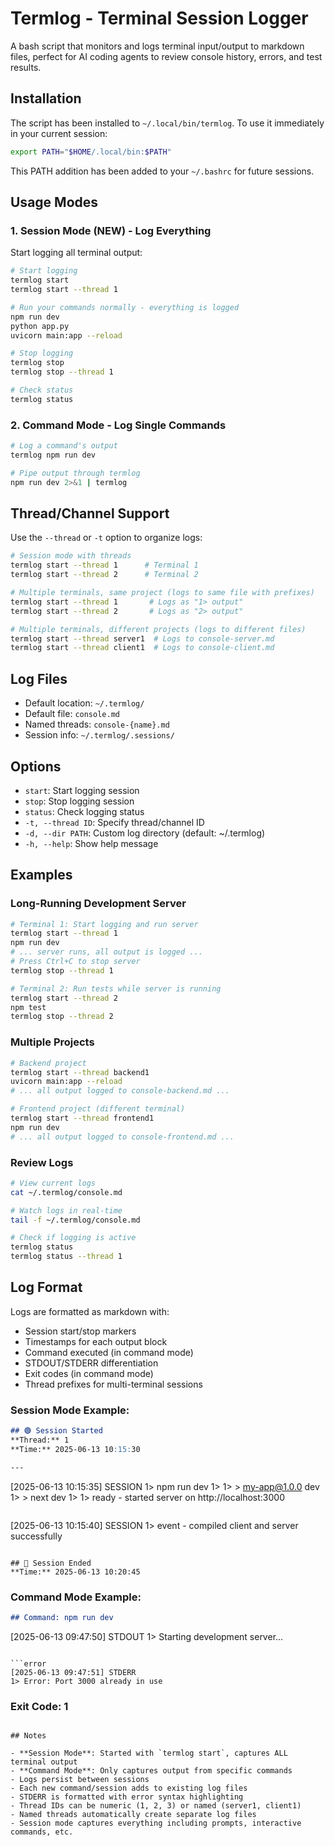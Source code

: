 # Termlog - Terminal Session Logger

A bash script that monitors and logs terminal input/output to markdown files, perfect for AI coding agents to review console history, errors, and test results.

## Installation

The script has been installed to `~/.local/bin/termlog`. To use it immediately in your current session:

```bash
export PATH="$HOME/.local/bin:$PATH"
```

This PATH addition has been added to your `~/.bashrc` for future sessions.

## Usage Modes

### 1. Session Mode (NEW) - Log Everything

Start logging all terminal output:
```bash
# Start logging
termlog start
termlog start --thread 1

# Run your commands normally - everything is logged
npm run dev
python app.py
uvicorn main:app --reload

# Stop logging
termlog stop
termlog stop --thread 1

# Check status
termlog status
```

### 2. Command Mode - Log Single Commands

```bash
# Log a command's output
termlog npm run dev

# Pipe output through termlog
npm run dev 2>&1 | termlog
```

## Thread/Channel Support

Use the `--thread` or `-t` option to organize logs:

```bash
# Session mode with threads
termlog start --thread 1      # Terminal 1
termlog start --thread 2      # Terminal 2

# Multiple terminals, same project (logs to same file with prefixes)
termlog start --thread 1       # Logs as "1> output"
termlog start --thread 2       # Logs as "2> output"

# Multiple terminals, different projects (logs to different files)
termlog start --thread server1  # Logs to console-server.md
termlog start --thread client1  # Logs to console-client.md
```

## Log Files

- Default location: `~/.termlog/`
- Default file: `console.md`
- Named threads: `console-{name}.md`
- Session info: `~/.termlog/.sessions/`

## Options

- `start`: Start logging session
- `stop`: Stop logging session
- `status`: Check logging status
- `-t, --thread ID`: Specify thread/channel ID
- `-d, --dir PATH`: Custom log directory (default: ~/.termlog)
- `-h, --help`: Show help message

## Examples

### Long-Running Development Server

```bash
# Terminal 1: Start logging and run server
termlog start --thread 1
npm run dev
# ... server runs, all output is logged ...
# Press Ctrl+C to stop server
termlog stop --thread 1

# Terminal 2: Run tests while server is running
termlog start --thread 2
npm test
termlog stop --thread 2
```

### Multiple Projects

```bash
# Backend project
termlog start --thread backend1
uvicorn main:app --reload
# ... all output logged to console-backend.md ...

# Frontend project (different terminal)
termlog start --thread frontend1
npm run dev
# ... all output logged to console-frontend.md ...
```

### Review Logs

```bash
# View current logs
cat ~/.termlog/console.md

# Watch logs in real-time
tail -f ~/.termlog/console.md

# Check if logging is active
termlog status
termlog status --thread 1
```

## Log Format

Logs are formatted as markdown with:
- Session start/stop markers
- Timestamps for each output block
- Command executed (in command mode)
- STDOUT/STDERR differentiation
- Exit codes (in command mode)
- Thread prefixes for multi-terminal sessions

### Session Mode Example:
```markdown
## 🟢 Session Started
**Thread:** 1
**Time:** 2025-06-13 10:15:30

---

```
[2025-06-13 10:15:35] SESSION
1> npm run dev
1> 
1> > my-app@1.0.0 dev
1> > next dev
1> 
1> ready - started server on http://localhost:3000
```

```
[2025-06-13 10:15:40] SESSION
1> event - compiled client and server successfully
```

## 🔴 Session Ended
**Time:** 2025-06-13 10:20:45
```

### Command Mode Example:
```markdown
## Command: npm run dev

```
[2025-06-13 09:47:50] STDOUT
1> Starting development server...
```

```error
[2025-06-13 09:47:51] STDERR
1> Error: Port 3000 already in use
```

### Exit Code: 1
```

## Notes

- **Session Mode**: Started with `termlog start`, captures ALL terminal output
- **Command Mode**: Only captures output from specific commands
- Logs persist between sessions
- Each new command/session adds to existing log files
- STDERR is formatted with error syntax highlighting
- Thread IDs can be numeric (1, 2, 3) or named (server1, client1)
- Named threads automatically create separate log files
- Session mode captures everything including prompts, interactive commands, etc.